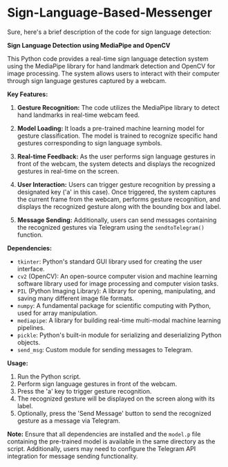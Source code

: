 # Sign-Language-Based-Messenger

Sure, here's a brief description of the code for sign language detection:

**Sign Language Detection using MediaPipe and OpenCV**

This Python code provides a real-time sign language detection system using the MediaPipe library for hand landmark detection and OpenCV for image processing. The system allows users to interact with their computer through sign language gestures captured by a webcam.

**Key Features:**

1. **Gesture Recognition:** The code utilizes the MediaPipe library to detect hand landmarks in real-time webcam feed.

2. **Model Loading:** It loads a pre-trained machine learning model for gesture classification. The model is trained to recognize specific hand gestures corresponding to sign language symbols.

3. **Real-time Feedback:** As the user performs sign language gestures in front of the webcam, the system detects and displays the recognized gestures in real-time on the screen.

4. **User Interaction:** Users can trigger gesture recognition by pressing a designated key ('a' in this case). Once triggered, the system captures the current frame from the webcam, performs gesture recognition, and displays the recognized gesture along with the bounding box and label.

5. **Message Sending:** Additionally, users can send messages containing the recognized gestures via Telegram using the `sendtoTelegram()` function.

**Dependencies:**

- `tkinter`: Python's standard GUI library used for creating the user interface.
- `cv2` (OpenCV): An open-source computer vision and machine learning software library used for image processing and computer vision tasks.
- `PIL` (Python Imaging Library): A library for opening, manipulating, and saving many different image file formats.
- `numpy`: A fundamental package for scientific computing with Python, used for array manipulation.
- `mediapipe`: A library for building real-time multi-modal machine learning pipelines.
- `pickle`: Python's built-in module for serializing and deserializing Python objects.
- `send_msg`: Custom module for sending messages to Telegram.

**Usage:**

1. Run the Python script.
2. Perform sign language gestures in front of the webcam.
3. Press the 'a' key to trigger gesture recognition.
4. The recognized gesture will be displayed on the screen along with its label.
5. Optionally, press the 'Send Message' button to send the recognized gesture as a message via Telegram.

**Note:** Ensure that all dependencies are installed and the `model.p` file containing the pre-trained model is available in the same directory as the script. Additionally, users may need to configure the Telegram API integration for message sending functionality.
